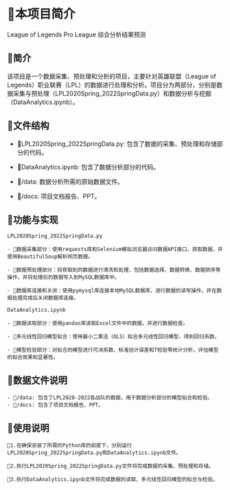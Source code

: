 # 🐲本项目简介
League of Legends Pro League 综合分析结果预测
## 🐬简介
该项目是一个数据采集、预处理和分析的项目，主要针对英雄联盟（League of Legends）职业联赛（LPL）的数据进行处理和分析。项目分为两部分，分别是数据采集与预处理（LPL2020Spring_2022SpringData.py）和数据分析与挖掘（DataAnalytics.ipynb）。

## 🐠文件结构

- 🐼LPL2020Spring_2022SpringData.py: 包含了数据的采集、预处理和存储部分的代码。

- 🐨DataAnalytics.ipynb: 包含了数据分析部分的代码。

- 🦝/data: 数据分析所需的原始数据文件。

- 🐻/docs: 项目文档报告、PPT。

## 🦈功能与实现

`LPL2020Spring_2022SpringData.py`

    - 🐅数据采集部分：使用requests库和Selenium模拟浏览器访问数据API接口，获取数据，并使用BeautifulSoup解析网页数据。

    - 🐆数据预处理部分：将获取到的数据进行清洗和处理，包括数据选择、数据转换、数据排序等操作，并将处理后的数据写入到MySQL数据库中。

    - 🦨数据库连接和关闭：使用pymysql库连接本地MySQL数据库，进行数据的读写操作，并在数据处理完成后关闭数据库连接。

`DataAnalytics.ipynb`

    - 🦏数据读取部分：使用pandas库读取Excel文件中的数据，并进行数据检查。

    - 🐘多元线性回归模型拟合：使用最小二乘法（OLS）拟合多元线性回归模型，得到回归系数。

    - 🦍模型检验部分：对拟合的模型进行可决系数、标准估计误差和T检验等统计分析，评估模型的拟合效果和显著性。

## 🐳数据文件说明

    - 🦢/data: 包含了LPL2020-2022各战队的数据，用于数据分析部分的模型拟合和检验。
    - 🦚/docs: 包含了项目文档报告、PPT。

## 🐋使用说明
    🙈1.在确保安装了所需的Python库的前提下，分别运行LPL2020Spring_2022SpringData.py和DataAnalytics.ipynb文件。

    🙊2.执行LPL2020Spring_2022SpringData.py文件将完成数据的采集、预处理和存储。
    
    🙉3.执行DataAnalytics.ipynb文件将完成数据的读取、多元线性回归模型的拟合与检验。